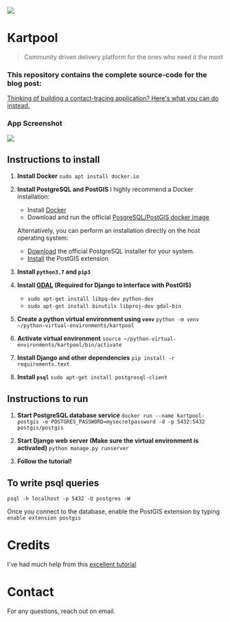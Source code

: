 ![](https://miro.medium.com/max/1920/1*sj0f0bLhCNBMlWam80drpQ.png)
# Kartpool
> Community driven delivery platform for the ones who need it the most

### This repository contains the complete source-code for the blog post:
[Thinking of building a contact-tracing application? Here's what you can do instead.](https://medium.com/egen/thinking-of-building-a-contact-tracing-application-heres-what-you-can-do-instead-4522e1d98739)

### App Screenshot
![](https://miro.medium.com/max/1835/1*ROFwy3bSYmWy39qLmlTZTw.png)

## Instructions to install

1. **Install Docker**
    `sudo apt install docker.io`

2. **Install PostgreSQL and PostGIS**
I highly recommend a Docker installation:
    - Install [Docker](https://docs.docker.com/get-docker/)
    - Download and run the official [PosgreSQL/PostGIS docker image](https://registry.hub.docker.com/r/postgis/postgis/)

    Alternatively, you can perform an installation directly on the host operating system:
    - [Download](https://www.postgresql.org/download/) the official PostgreSQL installer for your system.
    - [Install](https://postgis.net/install/) the PostGIS extension

3. **Install `python3.7` and `pip3`**

4. **Install [GDAL](https://gdal.org/) (Required for Django to interface with PostGIS)**
    - `sudo apt-get install libpq-dev python-dev`
    - `sudo apt-get install binutils libproj-dev gdal-bin`

5. **Create a python virtual environment using `venv`**
    `python -m venv ~/python-virtual-environments/kartpool`

6. **Activate virtual environment**
    `source ~/python-virtual-environments/kartpool/bin/activate`

7. **Install Django and other dependencies**
    `pip install -r requirements.text`

8. **Install `psql`**
    `sudo apt-get install postgresql-client`

## Instructions to run

1. **Start PostgreSQL database service**
    `docker run --name kartpool-postgis -e POSTGRES_PASSWORD=mysecretpassword -d -p 5432:5432 postgis/postgis`

2. **Start Django web server (Make sure the virtual environment is activated)**
    `python manage.py runserver`

3. **Follow the tutorial!**


## To write psql queries
`psql -h localhost -p 5432 -U postgres -W`

Once you connect to the database, enable the PostGIS extension by typing `enable extension postgis`


# Credits

I've had much help from this [excellent tutorial](https://realpython.com/location-based-app-with-geodjango-tutorial/)

# Contact

For any questions, reach out on email.
